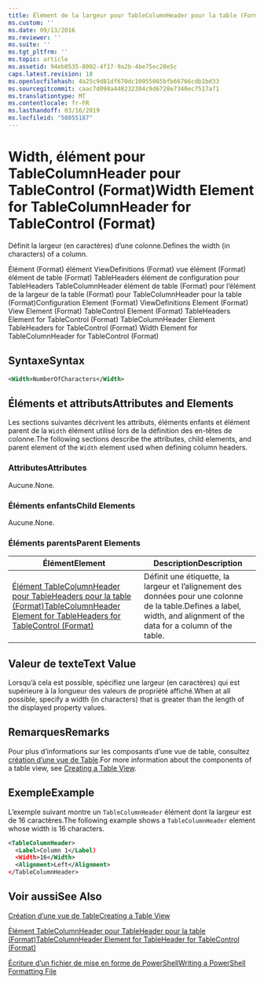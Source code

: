 ```yaml
---
title: Élément de la largeur pour TableColumnHeader pour la table (Format) | Microsoft Docs
ms.custom: ''
ms.date: 09/13/2016
ms.reviewer: ''
ms.suite: ''
ms.tgt_pltfrm: ''
ms.topic: article
ms.assetid: 94eb0535-8002-4f17-9a2b-4be75ec20e5c
caps.latest.revision: 18
ms.openlocfilehash: 4a25c9d81df670dc10955065bfb66766cdb1bd33
ms.sourcegitcommit: caac7d098a448232304c9d6728e7340ec7517a71
ms.translationtype: MT
ms.contentlocale: fr-FR
ms.lasthandoff: 03/16/2019
ms.locfileid: "58055187"
---
```

# <a name="width-element-for-tablecolumnheader-for-tablecontrol-format"></a><span data-ttu-id="bbc49-102">Width, élément pour TableColumnHeader pour TableControl (Format)</span><span class="sxs-lookup"><span data-stu-id="bbc49-102">Width Element for TableColumnHeader for TableControl (Format)</span></span>

<span data-ttu-id="bbc49-103">Définit la largeur (en caractères) d’une colonne.</span><span class="sxs-lookup"><span data-stu-id="bbc49-103">Defines the width (in characters) of a column.</span></span>

<span data-ttu-id="bbc49-104">Élément (Format) élément ViewDefinitions (Format) vue élément (Format) élément de table (Format) TableHeaders élément de configuration pour TableHeaders TableColumnHeader élément de table (Format) pour l’élément de la largeur de la table (Format) pour TableColumnHeader pour la table (Format)</span><span class="sxs-lookup"><span data-stu-id="bbc49-104">Configuration Element (Format) ViewDefinitions Element (Format) View Element (Format) TableControl Element (Format) TableHeaders Element for TableControl (Format) TableColumnHeader Element TableHeaders for TableControl (Format) Width Element for TableColumnHeader for TableControl (Format)</span></span>

## <a name="syntax"></a><span data-ttu-id="bbc49-105">Syntaxe</span><span class="sxs-lookup"><span data-stu-id="bbc49-105">Syntax</span></span>

```xml
<Width>NumberOfCharacters</Width>
```

## <a name="attributes-and-elements"></a><span data-ttu-id="bbc49-106">Éléments et attributs</span><span class="sxs-lookup"><span data-stu-id="bbc49-106">Attributes and Elements</span></span>

<span data-ttu-id="bbc49-107">Les sections suivantes décrivent les attributs, éléments enfants et élément parent de la `Width` élément utilisé lors de la définition des en-têtes de colonne.</span><span class="sxs-lookup"><span data-stu-id="bbc49-107">The following sections describe the attributes, child elements, and parent element of the `Width` element used when defining column headers.</span></span>

### <a name="attributes"></a><span data-ttu-id="bbc49-108">Attributes</span><span class="sxs-lookup"><span data-stu-id="bbc49-108">Attributes</span></span>

<span data-ttu-id="bbc49-109">Aucune.</span><span class="sxs-lookup"><span data-stu-id="bbc49-109">None.</span></span>

### <a name="child-elements"></a><span data-ttu-id="bbc49-110">Éléments enfants</span><span class="sxs-lookup"><span data-stu-id="bbc49-110">Child Elements</span></span>

<span data-ttu-id="bbc49-111">Aucune.</span><span class="sxs-lookup"><span data-stu-id="bbc49-111">None.</span></span>

### <a name="parent-elements"></a><span data-ttu-id="bbc49-112">Éléments parents</span><span class="sxs-lookup"><span data-stu-id="bbc49-112">Parent Elements</span></span>

|<span data-ttu-id="bbc49-113">Élément</span><span class="sxs-lookup"><span data-stu-id="bbc49-113">Element</span></span>|<span data-ttu-id="bbc49-114">Description</span><span class="sxs-lookup"><span data-stu-id="bbc49-114">Description</span></span>|
|-------------|-----------------|
|[<span data-ttu-id="bbc49-115">Élément TableColumnHeader pour TableHeaders pour la table (Format)</span><span class="sxs-lookup"><span data-stu-id="bbc49-115">TableColumnHeader Element for TableHeaders for TableControl (Format)</span></span>](./tablecolumnheader-element-format.md)|<span data-ttu-id="bbc49-116">Définit une étiquette, la largeur et l’alignement des données pour une colonne de la table.</span><span class="sxs-lookup"><span data-stu-id="bbc49-116">Defines a label, width, and alignment of the data for a column of the table.</span></span>|

## <a name="text-value"></a><span data-ttu-id="bbc49-117">Valeur de texte</span><span class="sxs-lookup"><span data-stu-id="bbc49-117">Text Value</span></span>

<span data-ttu-id="bbc49-118">Lorsqu’à cela est possible, spécifiez une largeur (en caractères) qui est supérieure à la longueur des valeurs de propriété affiché.</span><span class="sxs-lookup"><span data-stu-id="bbc49-118">When at all possible, specify a width (in characters) that is greater than the length of the displayed property values.</span></span>

## <a name="remarks"></a><span data-ttu-id="bbc49-119">Remarques</span><span class="sxs-lookup"><span data-stu-id="bbc49-119">Remarks</span></span>

<span data-ttu-id="bbc49-120">Pour plus d’informations sur les composants d’une vue de table, consultez [création d’une vue de Table](./creating-a-table-view.md).</span><span class="sxs-lookup"><span data-stu-id="bbc49-120">For more information about the components of a table view, see [Creating a Table View](./creating-a-table-view.md).</span></span>

## <a name="example"></a><span data-ttu-id="bbc49-121">Exemple</span><span class="sxs-lookup"><span data-stu-id="bbc49-121">Example</span></span>

<span data-ttu-id="bbc49-122">L’exemple suivant montre un `TableColumnHeader` élément dont la largeur est de 16 caractères.</span><span class="sxs-lookup"><span data-stu-id="bbc49-122">The following example shows a `TableColumnHeader` element whose width is 16 characters.</span></span>

```xml
<TableColumnHeader>
  <Label>Column 1</Label)
  <Width>16</Width>
  <Alignment>Left</Alignment>
</TableColumnHeader>
```

## <a name="see-also"></a><span data-ttu-id="bbc49-123">Voir aussi</span><span class="sxs-lookup"><span data-stu-id="bbc49-123">See Also</span></span>

[<span data-ttu-id="bbc49-124">Création d’une vue de Table</span><span class="sxs-lookup"><span data-stu-id="bbc49-124">Creating a Table View</span></span>](./creating-a-table-view.md)

[<span data-ttu-id="bbc49-125">Élément TableColumnHeader pour TableHeader pour la table (Format)</span><span class="sxs-lookup"><span data-stu-id="bbc49-125">TableColumnHeader Element for TableHeader for TableControl (Format)</span></span>](./tablecolumnheader-element-format.md)

[<span data-ttu-id="bbc49-126">Écriture d’un fichier de mise en forme de PowerShell</span><span class="sxs-lookup"><span data-stu-id="bbc49-126">Writing a PowerShell Formatting File</span></span>](./writing-a-powershell-formatting-file.md)
